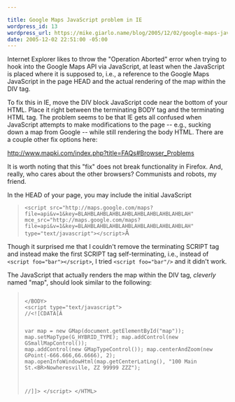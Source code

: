 ```yaml
---

title: Google Maps JavaScript problem in IE
wordpress_id: 13
wordpress_url: https://mike.giarlo.name/blog/2005/12/02/google-maps-javascript-problem-in-ie/
date: 2005-12-02 22:51:00 -05:00
---
```

Internet Explorer likes to throw the "Operation Aborted" error when trying to hook into the Google Maps API via JavaScript, at least when the JavaScript is placed where it is supposed to, i.e., a reference to the Google Maps JavaScript in the page HEAD and the actual rendering of the map within the DIV tag.

To fix this in IE, move the DIV block JavaScript code near the bottom of your HTML. Place it right between the terminating BODY tag and the terminating HTML tag. The problem seems to be that IE gets all confused when JavaScript attempts to make modifications to the page -- e.g., sucking down a map from Google -- while still rendering the body HTML. There are a couple other fix options here:

http://www.mapki.com/index.php?title=FAQs#Browser_Problems

It is worth noting that this "fix" does not break functionality in Firefox. And, really, who cares about the other browsers? Communists and robots, my friend.

In the HEAD of your page, you may include the initial JavaScript
<blockquote><code>&lt;script src="http://maps.google.com/maps?file=api&v=1&key=BLAHBLAHBLAHBLAHBLAHBLAHBLAHBLAHBLAH" mce_src="http://maps.google.com/maps?file=api&v=1&key=BLAHBLAHBLAHBLAHBLAHBLAHBLAHBLAHBLAH" type="text/javascript"&gt;&lt;/script&gt;</code>Â </blockquote>
Though it surprised me that I couldn't remove the terminating SCRIPT tag and instead make the first SCRIPT tag self-terminating, i.e., instead of <code>&lt;script foo="bar"&gt;&lt;/script&gt;</code>, I tried <code>&lt;script foo="bar"/&gt;</code> and it didn't work.

The JavaScript that actually renders the map within the DIV tag, <em>cleverly</em> named "map", should look similar to the following:
<blockquote><code>
&lt;/BODY&gt;
&lt;script type="text/javascript"&gt;
//&lt;![CDATA[Â

var map = new GMap(document.getElementById("map"));
map.setMapType(G_HYBRID_TYPE);
map.addControl(new GSmallMapControl());
map.addControl(new GMapTypeControl());
map.centerAndZoom(new GPoint(-666.666,66.6666), 2);
map.openInfoWindowHtml(map.getCenterLatLng(), "100 Main St.&lt;BR&gt;Nowheresville, ZZ 99999
ZZZ");

//]]&gt;
&lt;/script&gt;
&lt;/HTML&gt;
</code></blockquote>
